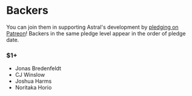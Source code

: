 # Backers

You can join them in supporting Astral's development by [pledging on Patreon](https://www.patreon.com/syropian)! Backers in the same pledge level appear in the order of pledge date.

### $1+

- Jonas Bredenfeldt
- CJ Winslow
- Joshua Harms
- Noritaka Horio

